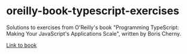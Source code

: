 # oreilly-book-typescript-exercises
Solutions to exercises from O'Reilly's book "Programming TypeScript: Making Your JavaScript's Applications Scale", written by Boris Cherny.

[Link to book](https://www.oreilly.com/library/view/programming-typescript/9781492037644/)